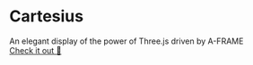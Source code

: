 # Cartesius
An elegant display of the power of Three.js driven by A-FRAME  
[Check it out 🦋](https://decartesius.github.io/Cartesius/)
